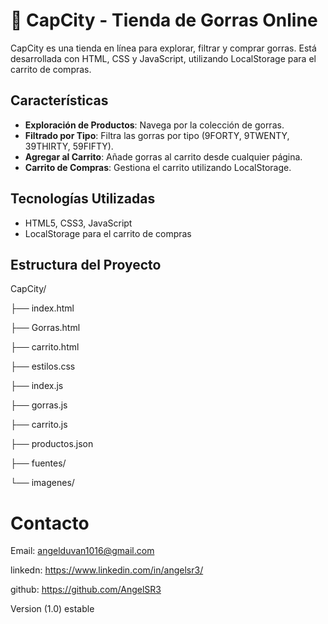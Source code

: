 # 🧢 CapCity - Tienda de Gorras Online

CapCity es una tienda en línea para explorar, filtrar y comprar gorras. Está desarrollada con HTML, CSS y JavaScript, utilizando LocalStorage para el carrito de compras.

## Características

- **Exploración de Productos**: Navega por la colección de gorras.
- **Filtrado por Tipo**: Filtra las gorras por tipo (9FORTY, 9TWENTY, 39THIRTY, 59FIFTY).
- **Agregar al Carrito**: Añade gorras al carrito desde cualquier página.
- **Carrito de Compras**: Gestiona el carrito utilizando LocalStorage.

## Tecnologías Utilizadas

- HTML5, CSS3, JavaScript
- LocalStorage para el carrito de compras

## Estructura del Proyecto

CapCity/

├── index.html

├── Gorras.html

├── carrito.html

├── estilos.css

├── index.js

├── gorras.js

├── carrito.js

├── productos.json

├── fuentes/

└── imagenes/

# Contacto

Email: angelduvan1016@gmail.com

linkedn: https://www.linkedin.com/in/angelsr3/

github: https://github.com/AngelSR3


Version (1.0) estable
